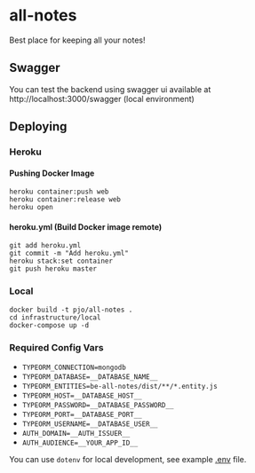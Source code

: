 # all-notes

Best place for keeping all your notes!

## Swagger

You can test the backend using swagger ui available at http://localhost:3000/swagger (local environment)

## Deploying 

### Heroku

#### Pushing Docker Image
```
heroku container:push web
heroku container:release web
heroku open
```
 
#### heroku.yml (Build Docker image remote)
```
git add heroku.yml
git commit -m "Add heroku.yml"
heroku stack:set container
git push heroku master
```


### Local
```
docker build -t pjo/all-notes .
cd infrastructure/local
docker-compose up -d
```

### Required Config Vars
- `TYPEORM_CONNECTION=mongodb`
- `TYPEORM_DATABASE=__DATABASE_NAME__`
- `TYPEORM_ENTITIES=be-all-notes/dist/**/*.entity.js`
- `TYPEORM_HOST=__DATABASE_HOST__`
- `TYPEORM_PASSWORD=__DATABASE_PASSWORD__`
- `TYPEORM_PORT=__DATABASE_PORT__`
- `TYPEORM_USERNAME=__DATABASE_USER__`
- `AUTH_DOMAIN=__AUTH_ISSUER__`
- `AUTH_AUDIENCE=__YOUR_APP_ID__`

You can use `dotenv` for local development, see example [.env](be-all-notes/.env.example) file.
